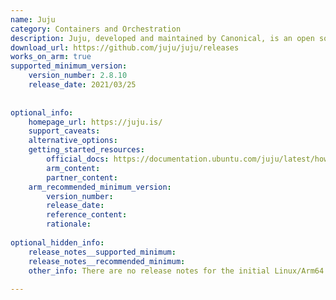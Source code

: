 ```yaml
---
name: Juju
category: Containers and Orchestration
description: Juju, developed and maintained by Canonical, is an open source orchestration engine that simplifies deploying, integrating, and managing applications across any infrastructure. Using reusable software operators called charms, Juju automates the lifecycle and scaling of applications.
download_url: https://github.com/juju/juju/releases
works_on_arm: true
supported_minimum_version:
    version_number: 2.8.10
    release_date: 2021/03/25
 
 
optional_info:
    homepage_url: https://juju.is/
    support_caveats:
    alternative_options:
    getting_started_resources:
        official_docs: https://documentation.ubuntu.com/juju/latest/howto/manage-juju/#install-juju
        arm_content:
        partner_content:
    arm_recommended_minimum_version:
        version_number:
        release_date:
        reference_content:
        rationale:
 
optional_hidden_info:
    release_notes__supported_minimum:
    release_notes__recommended_minimum:
    other_info: There are no release notes for the initial Linux/Arm64 support. Version 2.8.10 rolls out Linux/Arm64 artifacts at the Launchpad. Please see [this](https://launchpad.net/juju/2.8/2.8.10).
 
---
```

